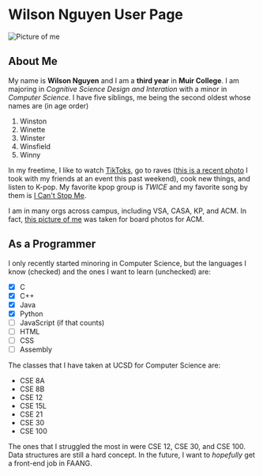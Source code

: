 # Wilson Nguyen User Page
![Picture of me]("C:\Users\whngu\Desktop\me.jpg")

## **About Me**
My name is **Wilson Nguyen** and I am a **third year** in **Muir College**. I am majoring in *Cognitive Science Design and Interation* with a minor in *Computer Science.* I have five siblings, me being the second oldest whose names are (in age order)
1. Winston 
2. Winette
3. Winster
4. Winsfield
5. Winny

In my freetime, I like to watch [TikToks](https://www.tiktok.com/), go to raves ([this is a recent photo]("C:\Users\whngu\Downloads\110rave.jpg") I took with my friends at an event this past weekend), cook new things, and listen to K-pop. My favorite kpop group is *TWICE* and my favorite song by them is [I Can't Stop Me](https://www.youtube.com/watch?v=3d-D5bLDZSk).

I am in many orgs across campus, including VSA, CASA, KP, and ACM. In fact, [this picture of me](#wilson-nguyen-user-page) was taken for board photos for ACM.

## As a Programmer

I only recently started minoring in Computer Science, but the languages I know (checked) and the ones I want to learn (unchecked) are:
- [x] C
- [x] C++
- [x] Java
- [x] Python
- [ ] JavaScript (if that counts)
- [ ] HTML
- [ ] CSS
- [ ] Assembly

The classes that I have taken at UCSD for Computer Science are:
- CSE 8A
- CSE 8B
- CSE 12
- CSE 15L
- CSE 21
- CSE 30
- CSE 100

The ones that I struggled the most in were CSE 12, CSE 30, and CSE 100. Data structures are still a hard concept. In the future, I want to *hopefully* get a front-end job in FAANG.
